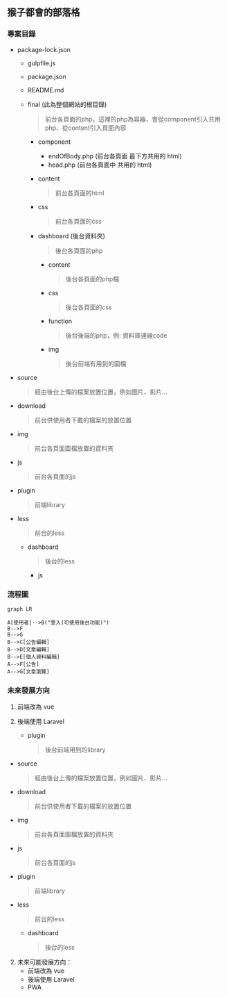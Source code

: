 ## 猴子都會的部落格

### 專案目錄
* package-lock.json

  * gulpfile.js

  * package.json

  * README.md

  * final (此為整個網站的根目錄)

    > 前台各頁面的php，這裡的php為容器，會從component引入共用php、從content引入頁面內容 

    * component

      * endOfBody.php (前台各頁面 <body> 最下方共用的 html)
      * head.php (前台各頁面中 <head> 共用的 html)

    * content

      > 前台各頁面的html

    * css

      > 前台各頁面的css

    * dashboard (後台資料夾)

      > 後台各頁面的php

      * content

        > 後台各頁面的php檔

      * css

        > 後台各頁面的css

      * function

        > 後台後端的php，例: 資料庫連線code

      * img

        > 後台前端有用到的圖檔
* source             
  
  > 經由後台上傳的檔案放置位置，例如圖片、影片...             
* download         
  
  > 前台供使用者下載的檔案的放置位置         
* img         
  
  > 前台各頁面圖檔放置的資料夾          
* js          
  
  > 前台各頁面的js          
* plugin           
  
  > 前端library          
* less      
  > 前台的less
	* dashboard
	  
	  > 後台的less
      * js


### 流程圖

```mermaid
graph LR

A[使用者]-->B("登入(可使用後台功能)")
B-->F
B-->G
B-->C[公告編輯]
B-->D[文章編輯]
B-->E[個人資料編輯]
A-->F[公告]
A-->G[文章瀏覽]

```
### 未來發展方向

1. 前端改為 vue
2. 後端使用 Laravel

      * plugin

        > 後台前端用到的library

  * source             
    > 經由後台上傳的檔案放置位置，例如圖片、影片...             
  * download         
    > 前台供使用者下載的檔案的放置位置         
  * img         
    > 前台各頁面圖檔放置的資料夾          
  * js          
    > 前台各頁面的js          
  * plugin           
    > 前端library          
  * less      
    > 前台的less
    * dashboard
      > 後台的less
      
2. 未來可能發展方向：
    * 前端改為 vue
    * 後端使用 Laravel
    * PWA